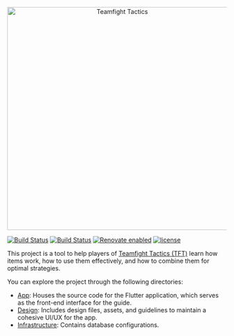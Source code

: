 <p align="center">
  <img src="design/assets/app/splash_screen.png" alt="Teamfight Tactics" width="512" />
</p>

[![Build Status](https://github.com/ngoc-quoc-huynh/tft_guide/actions/workflows/app.yaml/badge.svg)](https://github.com/ngoc-quoc-huynh/tft_guide/actions/workflows/app.yaml)
[![Build Status](https://github.com/ngoc-quoc-huynh/tft_guide/actions/workflows/infrastructure.yaml/badge.svg)](https://github.com/ngoc-quoc-huynh/tft_guide/actions/workflows/infrastructure.yaml)
[![Renovate enabled](https://img.shields.io/badge/renovate-enabled-brightgreen.svg)](https://renovatebot.com/)
[![license](https://img.shields.io/github/license/ngoc-quoc-huynh/tft_guide)](https://raw.githubusercontent.com/ngoc-quoc-huynh/tft_guide/refs/heads/main/LICENSE)

This project is a tool to help players of [Teamfight Tactics (TFT)](https://teamfighttactics.leagueoflegends.com/) learn how items work, how to use them effectively, and
how to combine them for optimal strategies.

You can explore the project through the following directories:

- [App](./app): Houses the source code for the Flutter application, which serves as the front-end interface for the guide.
- [Design](./design): Includes design files, assets, and guidelines to maintain a cohesive UI/UX for the app.
- [Infrastructure](./infrastructure): Contains database configurations.
